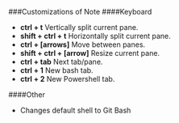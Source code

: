 
###Customizations of Note
####Keyboard
* __ctrl + t__ Vertically split current pane.
* __shift + ctrl + t__ Horizontally split current pane.
* __ctrl + [arrows]__ Move between panes.
* __shift + ctrl + [arrow]__ Resize current pane.
* __ctrl + tab__ Next tab/pane.
* __ctrl + 1__ New bash tab.
* __ctrl + 2__ New Powershell tab.

####Other 
* Changes default shell to Git Bash
